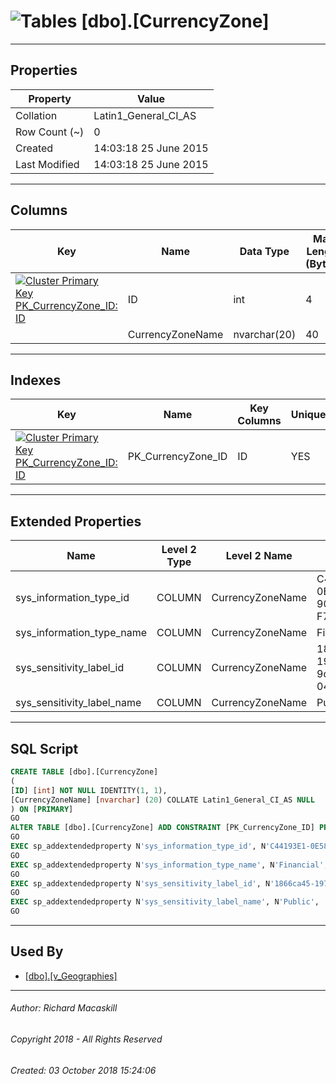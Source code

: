 #### 



# ![Tables](../../../Images/Table32.png) [dbo].[CurrencyZone]

---

## <a name="#properties"></a>Properties

| Property | Value |
|---|---|
| Collation | Latin1_General_CI_AS |
| Row Count (~) | 0 |
| Created | 14:03:18 25 June 2015 |
| Last Modified | 14:03:18 25 June 2015 |


---

## <a name="#columns"></a>Columns

| Key | Name | Data Type | Max Length (Bytes) | Allow Nulls | Identity |
|---|---|---|---|---|---|
| [![Cluster Primary Key PK_CurrencyZone_ID: ID](../../../Images/pkcluster.png)](#indexes) | ID | int | 4 | NO | 1 - 1 |
|  | CurrencyZoneName | nvarchar(20) | 40 | YES |  |


---

## <a name="#indexes"></a>Indexes

| Key | Name | Key Columns | Unique |
|---|---|---|---|
| [![Cluster Primary Key PK_CurrencyZone_ID: ID](../../../Images/pkcluster.png)](#indexes) | PK_CurrencyZone_ID | ID | YES |


---

## <a name="#extendedproperties"></a>Extended Properties

| Name | Level 2 Type | Level 2 Name | Value |
|---|---|---|---|
| sys_information_type_id | COLUMN | CurrencyZoneName | C44193E1-0E58-4B2A-9001-F7D6E7BC1373 |
| sys_information_type_name | COLUMN | CurrencyZoneName | Financial |
| sys_sensitivity_label_id | COLUMN | CurrencyZoneName | 1866ca45-1973-4c28-9d12-04d407f147ad |
| sys_sensitivity_label_name | COLUMN | CurrencyZoneName | Public |


---

## <a name="#sqlscript"></a>SQL Script

```sql
CREATE TABLE [dbo].[CurrencyZone]
(
[ID] [int] NOT NULL IDENTITY(1, 1),
[CurrencyZoneName] [nvarchar] (20) COLLATE Latin1_General_CI_AS NULL
) ON [PRIMARY]
GO
ALTER TABLE [dbo].[CurrencyZone] ADD CONSTRAINT [PK_CurrencyZone_ID] PRIMARY KEY CLUSTERED  ([ID]) ON [PRIMARY]
GO
EXEC sp_addextendedproperty N'sys_information_type_id', N'C44193E1-0E58-4B2A-9001-F7D6E7BC1373', 'SCHEMA', N'dbo', 'TABLE', N'CurrencyZone', 'COLUMN', N'CurrencyZoneName'
GO
EXEC sp_addextendedproperty N'sys_information_type_name', N'Financial', 'SCHEMA', N'dbo', 'TABLE', N'CurrencyZone', 'COLUMN', N'CurrencyZoneName'
GO
EXEC sp_addextendedproperty N'sys_sensitivity_label_id', N'1866ca45-1973-4c28-9d12-04d407f147ad', 'SCHEMA', N'dbo', 'TABLE', N'CurrencyZone', 'COLUMN', N'CurrencyZoneName'
GO
EXEC sp_addextendedproperty N'sys_sensitivity_label_name', N'Public', 'SCHEMA', N'dbo', 'TABLE', N'CurrencyZone', 'COLUMN', N'CurrencyZoneName'
GO

```


---

## <a name="#usedby"></a>Used By

* [[dbo].[v_Geographies]](../Views/v_Geographies.md)


---

###### Author:  Richard Macaskill

###### Copyright 2018 - All Rights Reserved

###### Created: 03 October 2018 15:24:06

